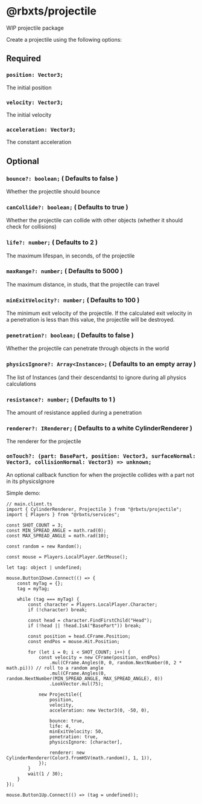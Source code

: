 # @rbxts/projectile

WIP projectile package

Create a projectile using the following options:

## **Required**

### `position: Vector3;`
The initial position

### `velocity: Vector3;`
The initial velocity

### `acceleration: Vector3;`
The constant acceleration

## **Optional**

### `bounce?: boolean;` ( Defaults to false )
Whether the projectile should bounce

### `canCollide?: boolean;` ( Defaults to true )
Whether the projectile can collide with other objects (whether it should check for collisions)

### `life?: number;` ( Defaults to 2 )
The maximum lifespan, in seconds, of the projectile

### `maxRange?: number;` ( Defaults to 5000 )
The maximum distance, in studs, that the projectile can travel

### `minExitVelocity?: number;` ( Defaults to 100 )
The minimum exit velocity of the projectile. If the calculated exit velocity in a penetration is less than this value, the projectile will be destroyed.

### `penetration?: boolean;` ( Defaults to false )
Whether the projectile can penetrate through objects in the world

### `physicsIgnore?: Array<Instance>;` ( Defaults to an empty array )
The list of Instances (and their descendants) to ignore during all physics calculations

### `resistance?: number;` ( Defaults to 1 )
The amount of resistance applied during a penetration

### `renderer?: IRenderer;` ( Defaults to a white CylinderRenderer )
The renderer for the projectile

### `onTouch?: (part: BasePart, position: Vector3, surfaceNormal: Vector3, collisionNormal: Vector3) => unknown;`
An optional callback function for when the projectile collides with a part not in its physicsIgnore

Simple demo:
```TS
// main.client.ts
import { CylinderRenderer, Projectile } from "@rbxts/projectile";
import { Players } from "@rbxts/services";

const SHOT_COUNT = 3;
const MIN_SPREAD_ANGLE = math.rad(0);
const MAX_SPREAD_ANGLE = math.rad(10);

const random = new Random();

const mouse = Players.LocalPlayer.GetMouse();

let tag: object | undefined;

mouse.Button1Down.Connect(() => {
	const myTag = {};
	tag = myTag;

	while (tag === myTag) {
		const character = Players.LocalPlayer.Character;
		if (!character) break;

		const head = character.FindFirstChild("Head");
		if (!head || !head.IsA("BasePart")) break;

		const position = head.CFrame.Position;
		const endPos = mouse.Hit.Position;

		for (let i = 0; i < SHOT_COUNT; i++) {
			const velocity = new CFrame(position, endPos)
				.mul(CFrame.Angles(0, 0, random.NextNumber(0, 2 * math.pi))) // roll to a random angle
				.mul(CFrame.Angles(0, random.NextNumber(MIN_SPREAD_ANGLE, MAX_SPREAD_ANGLE), 0))
				.LookVector.mul(75);

			new Projectile({
				position,
				velocity,
				acceleration: new Vector3(0, -50, 0),

				bounce: true,
				life: 4,
				minExitVelocity: 50,
				penetration: true,
				physicsIgnore: [character],

				renderer: new CylinderRenderer(Color3.fromHSV(math.random(), 1, 1)),
			});
		}
		wait(1 / 30);
	}
});

mouse.Button1Up.Connect(() => (tag = undefined));
```